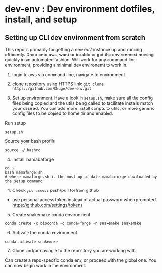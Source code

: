 # dev-env : Dev environment dotfiles, install, and setup


## Setting up CLI dev environment from scratch

This repo is primarily for getting a new ec2 instance up and running efficently. Once onto aws, want to be able to get the environment moving quickly in an automated fashion. Will work for any command line environment, providing a minimal dev environemt to work in.

1. login to aws via command line, navigate to environment.

2. clone repository using HTTPS link:
`git clone https://github.com/CNuge/dev-env.git`

3. Set up environment.
Have a look in `setup.sh`, make sure all the config files being copied and the utils being called to facilitate installs match your desired. You can add more install scripts to utils, or more generic config files to be copied to home dir and enabled.

Run setup
```
setup.sh
```
Source your bash profile
```
source ~/.bashrc
```

4. install mamabaforge

```
cd ~
bash mamaforge.sh
# where mamaforge.sh is the most up to date mamabaforge downloaded by the setup command
```

4. Check `git-access` push/pull to/from github
- use personal access token instead of actual password when prompted.
 https://github.com/settings/tokens

5. Create snakemake conda environment 

```
conda create -c bioconda -c conda-forge -n snakemake snakemake
```

6. Activate the conda environment 

```
conda activate snakemake
```

7. Clone and/or naviagte to the repository you are working with.

Can create a repo-specific conda env, or proceed with the global one. You can now begin work in the environment.